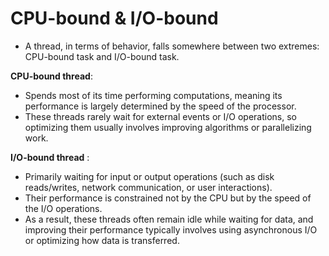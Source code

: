 # CPU-bound & I/O-bound

- A thread, in terms of behavior,  falls somewhere between two extremes: CPU-bound task and I/O-bound task.



**CPU-bound thread**:

- Spends most of its time performing computations, meaning its performance is largely determined by the speed of the processor. 
- These threads rarely wait for external events or I/O operations, so optimizing them usually involves improving algorithms or parallelizing work.

**I/O-bound thread** :

- Primarily waiting for input or output operations (such as disk reads/writes, network communication, or user interactions). 
- Their performance is constrained not by the CPU but by the speed of the I/O operations. 
- As a result, these threads often remain idle while waiting for data, and improving their performance typically involves using asynchronous I/O or optimizing how data is transferred.